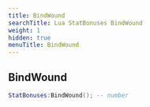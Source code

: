 ```yaml
---
title: BindWound
searchTitle: Lua StatBonuses BindWound
weight: 1
hidden: true
menuTitle: BindWound
---
```

## BindWound
```lua
StatBonuses:BindWound(); -- number
```